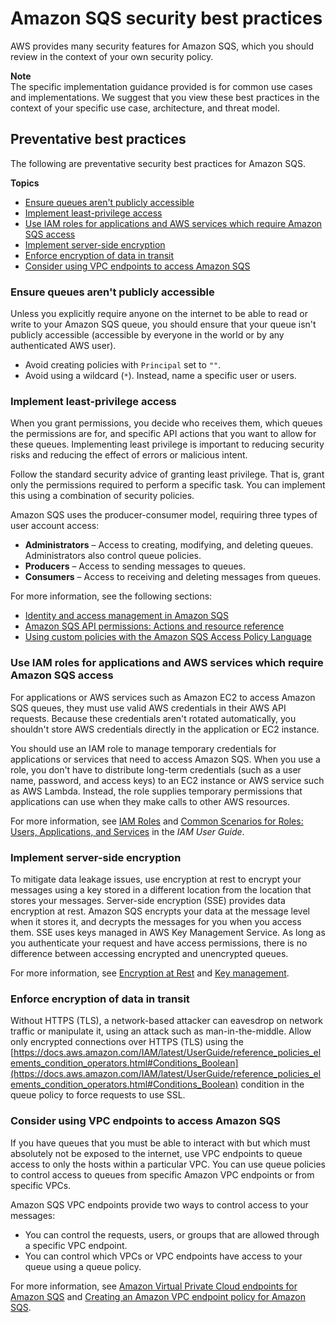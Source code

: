 # Amazon SQS security best practices<a name="sqs-security-best-practices"></a>

AWS provides many security features for Amazon SQS, which you should review in the context of your own security policy\.

**Note**  
The specific implementation guidance provided is for common use cases and implementations\. We suggest that you view these best practices in the context of your specific use case, architecture, and threat model\.

## Preventative best practices<a name="preventative-best-practices"></a>

The following are preventative security best practices for Amazon SQS\.

**Topics**
+ [Ensure queues aren't publicly accessible](#ensure-queues-not-publicly-accessible)
+ [Implement least\-privilege access](#implement-least-privilege-access)
+ [Use IAM roles for applications and AWS services which require Amazon SQS access](#use-iam-roles-for-applications-aws-services-which-require-access)
+ [Implement server\-side encryption](#implement-server-side-encryption)
+ [Enforce encryption of data in transit](#enforce-encryption-data-in-transit)
+ [Consider using VPC endpoints to access Amazon SQS](#consider-using-vpc-endpoints-access-sqs)

### Ensure queues aren't publicly accessible<a name="ensure-queues-not-publicly-accessible"></a>

Unless you explicitly require anyone on the internet to be able to read or write to your Amazon SQS queue, you should ensure that your queue isn't publicly accessible \(accessible by everyone in the world or by any authenticated AWS user\)\.
+ Avoid creating policies with `Principal` set to `""`\.
+ Avoid using a wildcard \(`*`\)\. Instead, name a specific user or users\.

### Implement least\-privilege access<a name="implement-least-privilege-access"></a>

When you grant permissions, you decide who receives them, which queues the permissions are for, and specific API actions that you want to allow for these queues\. Implementing least privilege is important to reducing security risks and reducing the effect of errors or malicious intent\.

Follow the standard security advice of granting least privilege\. That is, grant only the permissions required to perform a specific task\. You can implement this using a combination of security policies\.

Amazon SQS uses the producer\-consumer model, requiring three types of user account access:
+ **Administrators** – Access to creating, modifying, and deleting queues\. Administrators also control queue policies\.
+ **Producers** – Access to sending messages to queues\.
+ **Consumers** – Access to receiving and deleting messages from queues\.

For more information, see the following sections:
+ [Identity and access management in Amazon SQS](sqs-authentication-and-access-control.md)
+ [Amazon SQS API permissions: Actions and resource reference](sqs-api-permissions-reference.md)
+ [Using custom policies with the Amazon SQS Access Policy Language](sqs-creating-custom-policies.md)

### Use IAM roles for applications and AWS services which require Amazon SQS access<a name="use-iam-roles-for-applications-aws-services-which-require-access"></a>

For applications or AWS services such as Amazon EC2 to access Amazon SQS queues, they must use valid AWS credentials in their AWS API requests\. Because these credentials aren't rotated automatically, you shouldn't store AWS credentials directly in the application or EC2 instance\.

You should use an IAM role to manage temporary credentials for applications or services that need to access Amazon SQS\. When you use a role, you don't have to distribute long\-term credentials \(such as a user name, password, and access keys\) to an EC2 instance or AWS service such as AWS Lambda\. Instead, the role supplies temporary permissions that applications can use when they make calls to other AWS resources\.

For more information, see [IAM Roles](https://docs.aws.amazon.com/IAM/latest/UserGuide/id_roles.html) and [Common Scenarios for Roles: Users, Applications, and Services](https://docs.aws.amazon.com/IAM/latest/UserGuide/id_roles_common-scenarios.html) in the *IAM User Guide*\.

### Implement server\-side encryption<a name="implement-server-side-encryption"></a>

To mitigate data leakage issues, use encryption at rest to encrypt your messages using a key stored in a different location from the location that stores your messages\. Server\-side encryption \(SSE\) provides data encryption at rest\. Amazon SQS encrypts your data at the message level when it stores it, and decrypts the messages for you when you access them\. SSE uses keys managed in AWS Key Management Service\. As long as you authenticate your request and have access permissions, there is no difference between accessing encrypted and unencrypted queues\.

For more information, see [Encryption at Rest](sqs-server-side-encryption.md) and [Key management](sqs-key-management.md)\.

### Enforce encryption of data in transit<a name="enforce-encryption-data-in-transit"></a>

Without HTTPS \(TLS\), a network\-based attacker can eavesdrop on network traffic or manipulate it, using an attack such as man\-in\-the\-middle\. Allow only encrypted connections over HTTPS \(TLS\) using the [https://docs.aws.amazon.com/IAM/latest/UserGuide/reference_policies_elements_condition_operators.html#Conditions_Boolean](https://docs.aws.amazon.com/IAM/latest/UserGuide/reference_policies_elements_condition_operators.html#Conditions_Boolean) condition in the queue policy to force requests to use SSL\. 

### Consider using VPC endpoints to access Amazon SQS<a name="consider-using-vpc-endpoints-access-sqs"></a>

If you have queues that you must be able to interact with but which must absolutely not be exposed to the internet, use VPC endpoints to queue access to only the hosts within a particular VPC\. You can use queue policies to control access to queues from specific Amazon VPC endpoints or from specific VPCs\.

Amazon SQS VPC endpoints provide two ways to control access to your messages:
+ You can control the requests, users, or groups that are allowed through a specific VPC endpoint\.
+ You can control which VPCs or VPC endpoints have access to your queue using a queue policy\.

For more information, see [Amazon Virtual Private Cloud endpoints for Amazon SQS](sqs-internetwork-traffic-privacy.md#sqs-vpc-endpoints) and [Creating an Amazon VPC endpoint policy for Amazon SQS](sqs-internetwork-traffic-privacy.md#sqs-vpc-endpoint-policy)\.